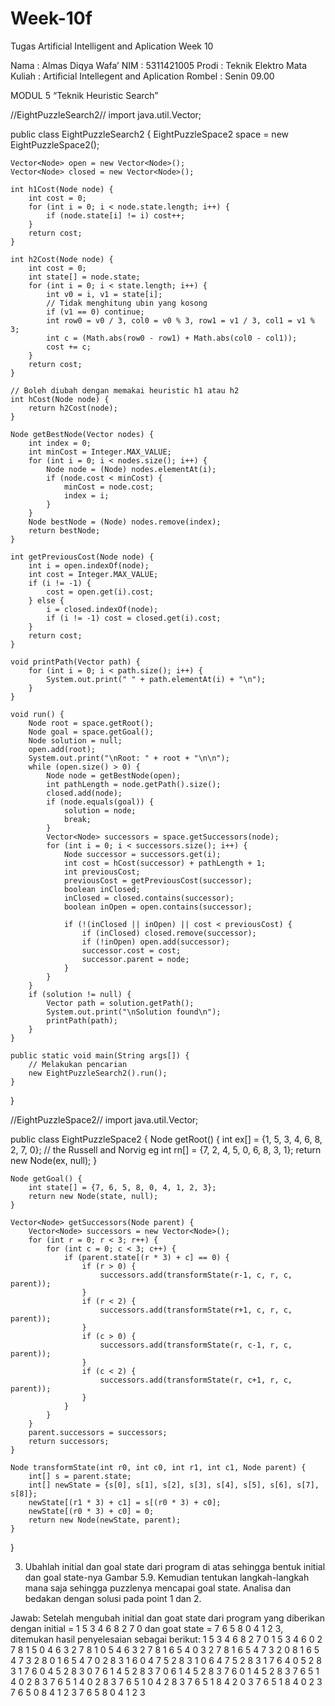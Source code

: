 # Week-10f
Tugas Artificial Intelligent and Aplication Week 10

Nama	          	: Almas Diqya Wafa’
NIM		           : 5311421005
Prodi		         : Teknik Elektro
Mata Kuliah	    : Artificial Intellegent and Aplication
Rombel	         : Senin 09.00

MODUL 5
“Teknik Heuristic Search”

//EightPuzzleSearch2//
import java.util.Vector;

public class EightPuzzleSearch2 {
    EightPuzzleSpace2 space = new EightPuzzleSpace2();

    Vector<Node> open = new Vector<Node>();
    Vector<Node> closed = new Vector<Node>();

    int h1Cost(Node node) {
        int cost = 0;
        for (int i = 0; i < node.state.length; i++) {
            if (node.state[i] != i) cost++;
        }
        return cost;
    }

    int h2Cost(Node node) {
        int cost = 0;
        int state[] = node.state;
        for (int i = 0; i < state.length; i++) {
            int v0 = i, v1 = state[i];
            // Tidak menghitung ubin yang kosong
            if (v1 == 0) continue;
            int row0 = v0 / 3, col0 = v0 % 3, row1 = v1 / 3, col1 = v1 % 3;
            int c = (Math.abs(row0 - row1) + Math.abs(col0 - col1));
            cost += c;
        }
        return cost;
    }

    // Boleh diubah dengan memakai heuristic h1 atau h2
    int hCost(Node node) {
        return h2Cost(node);
    }

    Node getBestNode(Vector nodes) {
        int index = 0;
        int minCost = Integer.MAX_VALUE;
        for (int i = 0; i < nodes.size(); i++) {
            Node node = (Node) nodes.elementAt(i);
            if (node.cost < minCost) {
                minCost = node.cost;
                index = i;
            }
        }
        Node bestNode = (Node) nodes.remove(index);
        return bestNode;
    }

    int getPreviousCost(Node node) {
        int i = open.indexOf(node);
        int cost = Integer.MAX_VALUE;
        if (i != -1) {
            cost = open.get(i).cost;
        } else {
            i = closed.indexOf(node);
            if (i != -1) cost = closed.get(i).cost;
        }
        return cost;
    }

    void printPath(Vector path) {
        for (int i = 0; i < path.size(); i++) {
            System.out.print(" " + path.elementAt(i) + "\n");
        }
    }

    void run() {
        Node root = space.getRoot();
        Node goal = space.getGoal();
        Node solution = null;
        open.add(root);
        System.out.print("\nRoot: " + root + "\n\n");
        while (open.size() > 0) {
            Node node = getBestNode(open);
            int pathLength = node.getPath().size();
            closed.add(node);
            if (node.equals(goal)) {
                solution = node;
                break;
            }
            Vector<Node> successors = space.getSuccessors(node);
            for (int i = 0; i < successors.size(); i++) {
                Node successor = successors.get(i);
                int cost = hCost(successor) + pathLength + 1;
                int previousCost;
                previousCost = getPreviousCost(successor);
                boolean inClosed;
                inClosed = closed.contains(successor);
                boolean inOpen = open.contains(successor);

                if (!(inClosed || inOpen) || cost < previousCost) {
                    if (inClosed) closed.remove(successor);
                    if (!inOpen) open.add(successor);
                    successor.cost = cost;
                    successor.parent = node;
                }
            }
        }
        if (solution != null) {
            Vector path = solution.getPath();
            System.out.print("\nSolution found\n");
            printPath(path);
        }
    }

    public static void main(String args[]) {
        // Melakukan pencarian
        new EightPuzzleSearch2().run();
    }
}

//EightPuzzleSpace2//
import java.util.Vector;

public class EightPuzzleSpace2 {
    Node getRoot() {
        int ex[] = {1, 5, 3, 4, 6, 8, 2, 7, 0};
        // the Russell and Norvig eg
        int rn[] = {7, 2, 4, 5, 0, 6, 8, 3, 1};
        return new Node(ex, null);
    }

    Node getGoal() {
        int state[] = {7, 6, 5, 8, 0, 4, 1, 2, 3};
        return new Node(state, null);
    }

    Vector<Node> getSuccessors(Node parent) {
        Vector<Node> successors = new Vector<Node>();
        for (int r = 0; r < 3; r++) {
            for (int c = 0; c < 3; c++) {
                if (parent.state[(r * 3) + c] == 0) {
                    if (r > 0) {
                        successors.add(transformState(r-1, c, r, c, parent));
                    }
                    if (r < 2) {
                        successors.add(transformState(r+1, c, r, c, parent));
                    }
                    if (c > 0) {
                        successors.add(transformState(r, c-1, r, c, parent));
                    }
                    if (c < 2) {
                        successors.add(transformState(r, c+1, r, c, parent));
                    }
                }
            }
        }
        parent.successors = successors;
        return successors;
    }

    Node transformState(int r0, int c0, int r1, int c1, Node parent) {
        int[] s = parent.state;
        int[] newState = {s[0], s[1], s[2], s[3], s[4], s[5], s[6], s[7], s[8]};
        newState[(r1 * 3) + c1] = s[(r0 * 3) + c0];
        newState[(r0 * 3) + c0] = 0;
        return new Node(newState, parent);
    }
}

3.	Ubahlah initial dan goal state dari program di atas sehingga bentuk initial dan goal state-nya Gambar 5.9. Kemudian tentukan langkah-langkah mana saja sehingga puzzlenya mencapai goal state. Analisa dan bedakan dengan solusi pada point 1 dan 2.

Jawab:
Setelah mengubah initial dan goat state dari program yang diberikan dengan initial = 1 5 3 4 6 8 2 7 0  dan goat state = 7 6 5 8 0 4 1 2 3, ditemukan hasil penyelesaian sebagai berikut:
1 5 3 4 6 8 2 7 0
1 5 3 4 6 0 2 7 8
1 5 0 4 6 3 2 7 8
1 0 5 4 6 3 2 7 8
1 6 5 4 0 3 2 7 8
1 6 5 4 7 3 2 0 8
1 6 5 4 7 3 2 8 0
1 6 5 4 7 0 2 8 3
1 6 0 4 7 5 2 8 3
1 0 6 4 7 5 2 8 3
1 7 6 4 0 5 2 8 3
1 7 6 0 4 5 2 8 3
0 7 6 1 4 5 2 8 3
7 0 6 1 4 5 2 8 3
7 6 0 1 4 5 2 8 3
7 6 5 1 4 0 2 8 3
7 6 5 1 4 0 2 8 3
7 6 5 1 0 4 2 8 3
7 6 5 1 8 4 2 0 3
7 6 5 1 8 4 0 2 3
7 6 5 0 8 4 1 2 3
7 6 5 8 0 4 1 2 3
